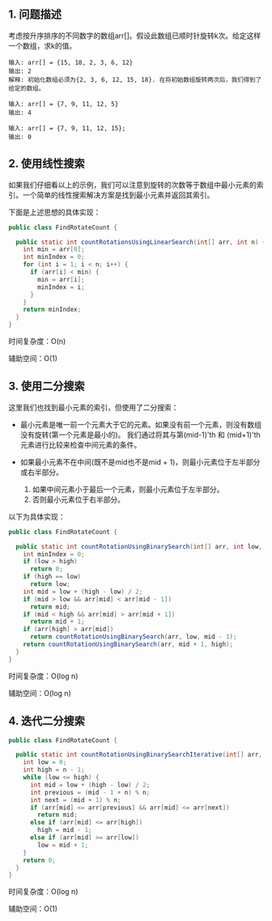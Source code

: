 ## 1. 问题描述

考虑按升序排序的不同数字的数组arr[]。假设此数组已顺时针旋转k次。给定这样一个数组，求k的值。

```
输入: arr[] = {15, 18, 2, 3, 6, 12}
输出: 2
解释: 初始化数组必须为{2, 3, 6, 12, 15, 18}. 在将初始数组旋转两次后，我们得到了给定的数组。

输入: arr[] = {7, 9, 11, 12, 5}
输出: 4

输入: arr[] = {7, 9, 11, 12, 15};
输出: 0
```

## 2. 使用线性搜索

如果我们仔细看以上的示例，我们可以注意到旋转的次数等于数组中最小元素的索引。一个简单的线性搜索解决方案是找到最小元素并返回其索引。

下面是上述思想的具体实现：

```java
public class FindRotateCount {

  public static int countRotationsUsingLinearSearch(int[] arr, int n) {
    int min = arr[0];
    int minIndex = 0;
    for (int i = 1; i < n; i++) {
      if (arr[i] < min) {
        min = arr[i];
        minIndex = i;
      }
    }
    return minIndex;
  }
}
```

时间复杂度：O(n)

辅助空间：O(1)

## 3. 使用二分搜索

这里我们也找到最小元素的索引，但使用了二分搜索：

+ 最小元素是唯一前一个元素大于它的元素。如果没有前一个元素，则没有数组没有旋转(第一个元素是最小的)。
  我们通过将其与第(mid-1)'th 和 (mid+1)'th 元素进行比较来检查中间元素的条件。

+ 如果最小元素不在中间(既不是mid也不是mid + 1)，则最小元素位于左半部分或右半部分。
    1. 如果中间元素小于最后一个元素，则最小元素位于左半部分。
    2. 否则最小元素位于右半部分。

以下为具体实现：

```java
public class FindRotateCount {

  public static int countRotationUsingBinarySearch(int[] arr, int low, int high) {
    int minIndex = 0;
    if (low > high)
      return 0;
    if (high == low)
      return low;
    int mid = low + (high - low) / 2;
    if (mid > low && arr[mid] < arr[mid - 1])
      return mid;
    if (mid < high && arr[mid] > arr[mid + 1])
      return mid + 1;
    if (arr[high] > arr[mid])
      return countRotationUsingBinarySearch(arr, low, mid - 1);
    return countRotationUsingBinarySearch(arr, mid + 1, high);
  }
}
```

时间复杂度：O(log n)

辅助空间：O(log n)

## 4. 迭代二分搜索

```java
public class FindRotateCount {

  public static int countRotationUsingBinarySearchIterative(int[] arr, int n) {
    int low = 0;
    int high = n - 1;
    while (low <= high) {
      int mid = low + (high - low) / 2;
      int previous = (mid - 1 + n) % n;
      int next = (mid + 1) % n;
      if (arr[mid] <= arr[previous] && arr[mid] <= arr[next])
        return mid;
      else if (arr[mid] <= arr[high])
        high = mid - 1;
      else if (arr[mid] >= arr[low])
        low = mid + 1;
    }
    return 0;
  }
}
```

时间复杂度：O(log n)

辅助空间：O(1)